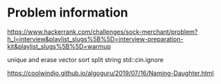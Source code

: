 # Problem information

<https://www.hackerrank.com/challenges/sock-merchant/problem?h_l=interview&playlist_slugs%5B%5D=interview-preparation-kit&playlist_slugs%5B%5D=warmup>

unique and erase vector
sort
split string
std::cin.ignore

<https://coolwindjo.github.io/algoguru/2019/07/16/Naming-Daughter.html>

